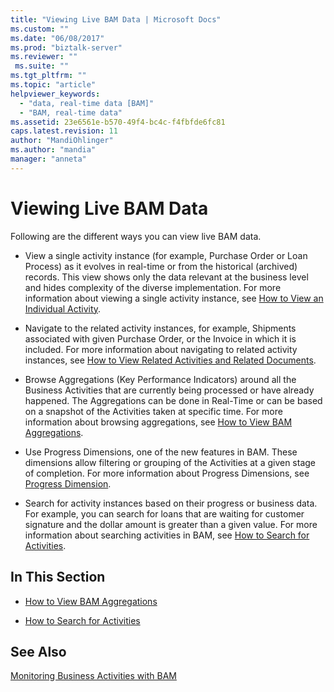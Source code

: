 ```yaml
---
title: "Viewing Live BAM Data | Microsoft Docs"
ms.custom: ""
ms.date: "06/08/2017"
ms.prod: "biztalk-server"
ms.reviewer: ""
 ms.suite: ""
ms.tgt_pltfrm: ""
ms.topic: "article"
helpviewer_keywords: 
  - "data, real-time data [BAM]"
  - "BAM, real-time data"
ms.assetid: 23e6561e-b570-49f4-bc4c-f4fbfde6fc81
caps.latest.revision: 11
author: "MandiOhlinger"
ms.author: "mandia"
manager: "anneta"
---
```

# Viewing Live BAM Data
Following are the different ways you can view live BAM data.  
  
-   View a single activity instance (for example, Purchase Order or Loan Process) as it evolves in real-time or from the historical (archived) records. This view shows only the data relevant at the business level and hides complexity of the diverse implementation. For more information about viewing a single activity instance, see [How to View an Individual Activity](../core/how-to-view-an-individual-activity.md).  
  
-   Navigate to the related activity instances, for example, Shipments associated with given Purchase Order, or the Invoice in which it is included. For more information about navigating to related activity instances, see [How to View Related Activities and Related Documents](../core/how-to-view-related-activities-and-related-documents.md).  
  
-   Browse Aggregations (Key Performance Indicators) around all the Business Activities that are currently being processed or have already happened. The Aggregations can be done in Real-Time or can be based on a snapshot of the Activities taken at specific time. For more information about browsing aggregations, see [How to View BAM Aggregations](../core/how-to-view-bam-aggregations.md).  
  
-   Use Progress Dimensions, one of the new features in BAM. These dimensions allow filtering or grouping of the Activities at a given stage of completion. For more information about Progress Dimensions, see [Progress Dimension](../core/progress-dimension.md).  
  
-   Search for activity instances based on their progress or business data. For example, you can search for loans that are waiting for customer signature and the dollar amount is greater than a given value. For more information about searching activities in BAM, see [How to Search for Activities](../core/how-to-search-for-activities.md).  
  
## In This Section  
  
-   [How to View BAM Aggregations](../core/how-to-view-bam-aggregations.md)  
  
-   [How to Search for Activities](../core/how-to-search-for-activities.md)  
  
## See Also  
 [Monitoring Business Activities with BAM](../core/monitoring-business-activities-with-bam.md)